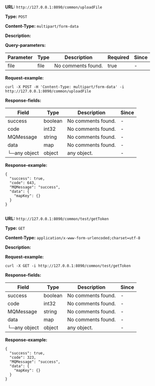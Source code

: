 
# 
## 
**URL:** `http://127.0.0.1:8090/common/uploadFile`

**Type:** `POST`


**Content-Type:** `multipart/form-data`

**Description:** 



**Query-parameters:**

Parameter|Type|Description|Required|Since
---|---|---|---|---
file|file|No comments found.|true|-


**Request-example:**
```
curl -X POST -H 'Content-Type: multipart/form-data' -i http://127.0.0.1:8090/common/uploadFile
```
**Response-fields:**

Field | Type|Description|Since
---|---|---|---
success|boolean|No comments found.|-
code|int32|No comments found.|-
MQMessage|string|No comments found.|-
data|map|No comments found.|-
└─any object|object|any object.|-

**Response-example:**
```
{
  "success": true,
  "code": 643,
  "MQMessage": "success",
  "data": {
    "mapKey": {}
  }
}
```

## 
**URL:** `http://127.0.0.1:8090/common/test/getToken`

**Type:** `GET`


**Content-Type:** `application/x-www-form-urlencoded;charset=utf-8`

**Description:** 





**Request-example:**
```
curl -X GET -i http://127.0.0.1:8090/common/test/getToken
```
**Response-fields:**

Field | Type|Description|Since
---|---|---|---
success|boolean|No comments found.|-
code|int32|No comments found.|-
MQMessage|string|No comments found.|-
data|map|No comments found.|-
└─any object|object|any object.|-

**Response-example:**
```
{
  "success": true,
  "code": 323,
  "MQMessage": "success",
  "data": {
    "mapKey": {}
  }
}
```

